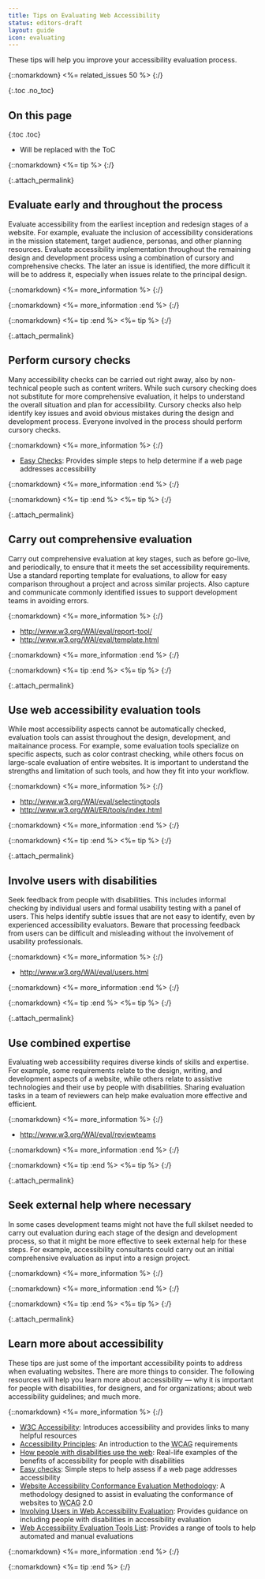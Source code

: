 ```yaml
---
title: Tips on Evaluating Web Accessibility
status: editors-draft
layout: guide
icon: evaluating
---
```


These tips will help you improve your accessibility evaluation process.

{::nomarkdown}
<%= related_issues 50 %>
{:/}

{:.toc .no_toc}
## On this page

{:toc .toc}
* Will be replaced with the ToC

{::nomarkdown}
<%= tip %>
{:/}

{:.attach_permalink}
## Evaluate early and throughout the process

Evaluate accessibility from the earliest inception and redesign stages of a website. For example, evaluate the inclusion of accessibility considerations in the mission statement, target audience, personas, and other planning resources. Evaluate accessibility implementation throughout the remaining design and development process using a combination of cursory and comprehensive checks. The later an issue is identified, the more difficult it will be to address it, especially when issues relate to the principal design.

{::nomarkdown}
<%= more_information %>
{:/}

{::nomarkdown}
<%= more_information :end %>
{:/}

{::nomarkdown}
<%= tip :end %>
<%= tip %>
{:/}

{:.attach_permalink}
## Perform cursory checks

Many accessibility checks can be carried out right away, also by non-technical people such as content writers. While such cursory checking does not substitute for more comprehensive evaluation, it helps to understand the overall situation and plan for accessibility. Cursory checks also help identify key issues and avoid obvious mistakes during the design and development process. Everyone involved in the process should perform cursory checks.

{::nomarkdown}
<%= more_information %>
{:/}

* [Easy Checks](/WAI/eval/preliminary): Provides simple steps to help determine if a web page addresses accessibility

{::nomarkdown}
<%= more_information :end %>
{:/}

{::nomarkdown}
<%= tip :end %>
<%= tip %>
{:/}

{:.attach_permalink}
## Carry out comprehensive evaluation

Carry out comprehensive evaluation at key stages, such as before go-live, and periodically, to ensure that it meets the set accessibility requirements. Use a standard reporting template for evaluations, to allow for easy comparison throughout a project and across similar projects. Also capture and communicate commonly identified issues to support development teams in avoiding errors.

{::nomarkdown}
<%= more_information %>
{:/}

* http://www.w3.org/WAI/eval/report-tool/
* http://www.w3.org/WAI/eval/template.html

{::nomarkdown}
<%= more_information :end %>
{:/}

{::nomarkdown}
<%= tip :end %>
<%= tip %>
{:/}

{:.attach_permalink}
## Use web accessibility evaluation tools

While most accessibility aspects cannot be automatically checked, evaluation tools can assist throughout the design, development, and maitainance process. For example, some evaluation tools specialize on specific aspects, such as color contrast checking, while others focus on large-scale evaluation of entire websites. It is important to understand the strengths and limitation of such tools, and how they fit into your workflow.

{::nomarkdown}
<%= more_information %>
{:/}

* http://www.w3.org/WAI/eval/selectingtools
* http://www.w3.org/WAI/ER/tools/index.html

{::nomarkdown}
<%= more_information :end %>
{:/}

{::nomarkdown}
<%= tip :end %>
<%= tip %>
{:/}

{:.attach_permalink}
## Involve users with disabilities

Seek feedback from people with disabilities. This includes informal checking by individual users and formal usability testing with a panel of users. This helps identify subtle issues that are not easy to identify, even by experienced accessibility evaluators. Beware that processing feedback from users can be difficult and misleading without the involvement of usability professionals.

{::nomarkdown}
<%= more_information %>
{:/}

* http://www.w3.org/WAI/eval/users.html

{::nomarkdown}
<%= more_information :end %>
{:/}

{::nomarkdown}
<%= tip :end %>
<%= tip %>
{:/}

{:.attach_permalink}
## Use combined expertise

Evaluating web accessibility requires diverse kinds of skills and expertise. For example, some requirements relate to the design, writing, and development aspects of a website, while others relate to assistive technologies and their use by people with disabilities. Sharing evaluation tasks in a team of reviewers can help make evaluation more effective and efficient.

{::nomarkdown}
<%= more_information %>
{:/}

* http://www.w3.org/WAI/eval/reviewteams

{::nomarkdown}
<%= more_information :end %>
{:/}

{::nomarkdown}
<%= tip :end %>
<%= tip %>
{:/}

{:.attach_permalink}
## Seek external help where necessary

In some cases development teams might not have the full skilset needed to carry out evaluation during each stage of the design and development process, so that it might be more effective to seek external help for these steps. For example, accessibility consultants could carry out an initial comprehensive evaluation as input into a resign project.

{::nomarkdown}
<%= more_information %>
{:/}

{::nomarkdown}
<%= more_information :end %>
{:/}

{::nomarkdown}
<%= tip :end %>
<%= tip %>
{:/}

{:.attach_permalink}
## Learn more about accessibility

These tips are just some of the important accessibility points to address when evaluating websites. There are more things to consider. The following resources will help you learn more about accessibility — why it is important for people with disabilities, for designers, and for organizations; about web accessibility guidelines; and much more. 


{::nomarkdown}
<%= more_information %>
{:/}

* [<abbr title="World Wide Web Consortium">W3C</abbr> Accessibility](/standards/webdesign/accessibility): Introduces accessibility and provides links to many helpful resources
* [Accessibility Principles](/WAI/intro/people-use-web/principles): An introduction to the <abbr title="Web Content Accessibility Guidelines">WCAG</abbr> requirements
* [How people with disabilities use the web](/WAI/intro/people-use-web): Real-life examples of the benefits of accessibility for people with disabilities
* [Easy checks](/WAI/eval/preliminary.html): Simple steps to help assess if a web page addresses accessibility
* [Website Accessibility Conformance Evaluation Methodology](/WAI/eval/conformance.html): A methodology designed to assist in evaluating the conformance of websites to <abbr title="Web Content Accessibility Guidelines">WCAG</abbr> 2.0
* [Involving Users in Web Accessibility Evaluation](/WAI/eval/users.html): Provides guidance on including people with disabilities in accessibility evaluation
* [Web Accessibility Evaluation Tools List](/WAI/ER/tools/): Provides a range of tools to help automated and manual evaluations

{::nomarkdown}
<%= more_information :end %>
{:/}

{::nomarkdown}
<%= tip :end %>
{:/}
